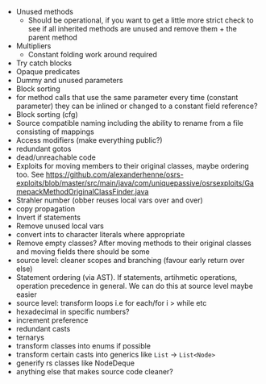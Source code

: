 - Unused methods
  - Should be operational, if you want to get a little more strict check to see if all inherited methods are unused and remove them + the parent method
- Multipliers
  - Constant folding work around required
- Try catch blocks
- Opaque predicates
- Dummy and unused parameters
- Block sorting
- for method calls that use the same parameter every time (constant parameter) they can be inlined
  or changed to a constant field reference?
- Block sorting (cfg)
- Source compatible naming including the ability to rename from a file consisting of mappings
- Access modifiers (make everything public?)
- redundant gotos
- dead/unreachable code
- Exploits for moving members to their original classes, maybe ordering too.
  See https://github.com/alexanderhenne/osrs-exploits/blob/master/src/main/java/com/uniquepassive/osrsexploits/GamepackMethodOriginalClassFinder.java
- Strahler number (obber reuses local vars over and over)
- copy propagation
- Invert if statements 
- Remove unused local vars
- convert ints to character literals where appropriate
- Remove empty classes? After moving methods to their original classes and moving fields there
  should be some
- source level: cleaner scopes and branching (favour early return over else)
- Statement ordering (via AST). If statements, artihmetic operations, operation precedence in
  general. We can do this at source level maybe easier
- source level: transform loops i.e for each/for i > while etc
- hexadecimal in specific numbers?
- increment preference
- redundant casts
- ternarys
- transform classes into enums if possible
- transform certain casts into generics like `List` -> `List<Node>`
- generify rs classes like NodeDeque
- anything else that makes source code cleaner?

